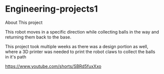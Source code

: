 # Engineering-projects1
About This project

This robot moves in a specific direction while collecting balls in the way and returning them back to the base.

This project took multiple weeks as there was a design portion as well, where a 3D printer was needed to print the robot claws to collect the balls in it's path 


https://www.youtube.com/shorts/SBRd5fuxXxo



